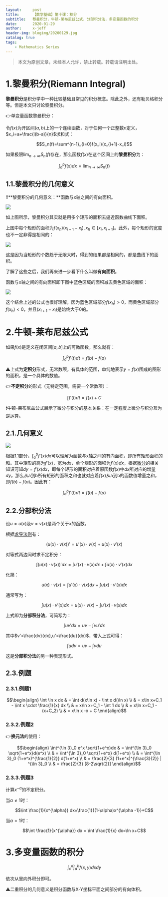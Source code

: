 ```yaml
---
layout:     post
title:      【数学基础】第十课：积分
subtitle:   黎曼积分，牛顿-莱布尼兹公式，分部积分法，多变量函数的积分
date:       2020-01-29
author:     x-jeff
header-img: blogimg/20200129.jpg
catalog: true
tags:
    - Mathematics Series
---  
```

>本文为原创文章，未经本人允许，禁止转载。转载请注明出处。

# 1.黎曼积分(Riemann Integral)

**黎曼积分**是积分学中一种比较基础且常见的积分概念。除此之外，还有勒贝格积分等。但是本文只讨论黎曼积分。

👉单变量函数黎曼积分：

令$f(x)$为开区间$(a,b)$上的一个连续函数，对于任何一个正整数$n$定义，$x_i=a+\frac{i(b-a)}{n}$求和式：

$$S_n(f)=\sum^{n-1}_{i=0}f(x_i)(x_{i+1}-x_i)$$

如果极限$\lim _{n\to \infty} S_n(f)$存在，那么函数$f(x)$在这个区间上的**黎曼积分**为：

$$\int ^b_a f(x)dx=\lim_{n\to \infty} S_n(f)$$

## 1.1.黎曼积分的几何意义

‼️**黎曼积分的几何意义：**函数与x轴之间的有向面积。

![](https://github.com/x-jeff/BlogImage/raw/master/MathematicsSeries/Lesson10/10x1.png)

如上图所示，黎曼积分其实就是用多个矩形的面积去逼近函数曲线下面积。

上图中每个矩形的面积为$f(x_h)(x_{i+1}-x_i),x_h \in [x_{i},x_{i+1}]$。此外，每个矩形的宽度也不一定非得是相同的：

![](https://github.com/x-jeff/BlogImage/raw/master/MathematicsSeries/Lesson10/10x2.png)

这是因为当矩形的个数趋于无限大时，得到的结果都是相同的，都是曲线下的面积。

了解了这些之后，我们再来进一步看下什么叫做**有向面积**。

函数与x轴之间的有向面积即下图中蓝色区域的面积减去黄色区域的面积：

![](https://github.com/x-jeff/BlogImage/raw/master/MathematicsSeries/Lesson10/10x3.png)

这个结合上述的公式也很好理解，因为蓝色区域部分$f(x_h)>0$，而黄色区域部分$f(x_h)<0$，并且$(x_{i+1}-x_i)$是始终大于0的。

# 2.牛顿-莱布尼兹公式

如果$f(x)$是定义在闭区间$[a,b]$上的可微函数，那么就有：

$$\int^b_a f'(t)dt=f(b)-f(a)$$

⚠️上式为**定积分**形式，无常数项，有具体的范围，单纯地表示$y=f(x)$围成的图形的面积，是一个具体的数值。

👉**不定积分**的形式（无特定范围，需要一个常数项）：

$$\int f'(t)dt=f(x)+C$$

❗️牛顿-莱布尼兹公式展示了微分与积分的基本关系：在一定程度上微分与积分互为逆运算。

## 2.1.几何意义

![](https://github.com/x-jeff/BlogImage/raw/master/MathematicsSeries/Lesson10/10x4.png)

根据1.1部分，$\int ^b_a f'(x)dx$可以理解为函数与x轴之间的有向面积，即所有矩形面积的和。其中矩形的高为$f'(x)$，宽为$dx$，单个矩形的面积为$f'(x)dx$，根据[微分](http://shichaoxin.com/2019/05/07/数学基础-第五课-微分/)的相关知识可知$dy=f'(x)dx$，即每个矩形的面积对应着原函数$f(x)$中$dx$所对应的增量$dy$，那么从a到b所有矩形的面积之和也就对应着$f(x)$从a到b的函数值增量之和，即$f(b)-f(a)$。因此有：

$$\int^b_a f'(t)dt=f(b)-f(a)$$

## 2.2.分部积分法

设$u=u(x)$及$v=v(x)$是两个关于$x$的函数。

根据[求导法则](http://shichaoxin.com/2019/02/25/数学基础-第四课-导数/)有：

$$(u(x)\cdot v(x))'=u'(x)\cdot v(x)+u(x)\cdot v'(x)$$

对等式两边同时求不定积分：

$$\int (u(x)\cdot v(x))' dx=\int u'(x)\cdot v(x) dx+ \int u(x)\cdot v'(x) dx$$

化简：

$$u(x)\cdot v(x)=\int u'(x)\cdot v(x) dx+ \int u(x)\cdot v'(x) dx$$

通常写为：

$$\int u(x)\cdot v'(x) dx = u(x)\cdot v(x)-\int u'(x)\cdot v(x) dx$$

上式即为**分部积分法**，可简写为：

$$\int uv' dx=uv-\int vu' dx$$

其中$v'=\frac{dv}{dx},u'=\frac{du}{dx}$，带入上式可得：

$$\int udv=uv-\int v du$$

这是**分部积分法**的另一种表现形式。

## 2.3.例题

### 2.3.1.例题1

$$\begin{align} \int \ln x dx & = \int d(x\ln x) - \int x d(\ln x) \\ & = x\ln x+C_1 - \int x \cdot \frac{1}{x} dx \\ & = x\ln x+C_1 - \int 1 dx \\ & = x\ln x+C_1 - (x+C_2) \\ & = x\ln x -x + C \end{align}$$

### 2.3.2.例题2

👉**换元法**的使用：

$$\begin{align} \int^{\ln 3}_0 e^x \sqrt{1+e^x}dx & = \int^{\ln 3}_0 \sqrt{1+e^x}d(e^x) \\ & =  \int^{\ln 3}_0 \sqrt{1+e^x} d(1+e^x) \\ & =  \int^{\ln 3}_0 (1+e^x)^{\frac{1}{2}} d(1+e^x) \\ & = \frac{2}{3} (1+e^x)^{\frac{3}{2}} | ^{\ln 3}_0 \\ & = \frac{2}{3} [8-2\sqrt{2}] \end{align}$$

### 2.3.3.例题3

计算$x^{-\alpha}$的不定积分。

当$\alpha \neq 1$时：

$$\int \frac{1}{x^{\alpha}} dx=\frac{1}{(1-\alpha)x^{\alpha -1}}+C$$

当$\alpha =1$时：

$$\int \frac{1}{x^{\alpha}} dx = \int \frac{1}{x} dx=\ln x+C$$

# 3.多变量函数的积分

$$\int^d_c \int^b_a f(x,y)dxdy$$

依次从里向外积分即可。

⚠️二重积分的几何意义是积分函数与X-Y坐标平面之间部分的有向体积。